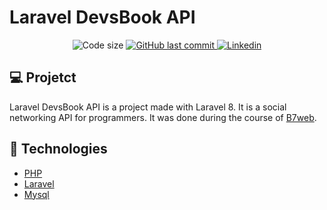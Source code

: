 # Laravel DevsBook API

<p align="center">
  
  <img alt="Code size" src="https://img.shields.io/github/languages/code-size/joaopaulolndev/laravel-devsbook-api">

  <a href="https://github.com/joaopaulolndev/laravel-devsbook-api/commits/master">
    <img alt="GitHub last commit" src="https://img.shields.io/github/last-commit/joaopaulolndev/laravel-devsbook-api">
  </a>

  <a href="https://www.linkedin.com/in/joaopaulolndev/">
    <img alt="Linkedin" src="https://img.shields.io/badge/Linkedin-joaopaulolndev-blue">
  </a>
</p>

## 💻 Projetct

Laravel DevsBook API is a project made with Laravel 8. It is a social networking API for programmers.
It was done during the course of [B7web](https://alunos.b7web.com.br/).

## 🚀 Technologies

-   [PHP](https://www.php.net/)
-   [Laravel](https://laravel.com/)
-   [Mysql](https://mysql.com/)
